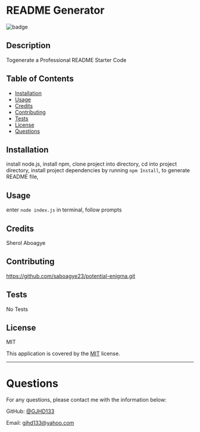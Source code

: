 # README Generator

![badge](https://img.shields.io/badge/license-MIT-brightgreen)


## Description

Togenerate a Professional README Starter Code


## Table of Contents
* [Installation](#installation)
* [Usage](#usage)
* [Credits](#credits)
* [Contributing](#contributing)
* [Tests](#tests)
* [License](#license)
* [Questions](#question)


## Installation

install node.js, install npm, clone project into directory, cd into project directory,  install project dependencies by running `npm Install`, to generate README file,


## Usage

enter `node index.js` in terminal, follow prompts 


## Credits

Sherol Aboagye


## Contributing

https://github.com/saboagye23/potential-enigma.git


## Tests

No Tests 


## License

MIT

This application is covered by the [MIT](https://choosealicense.com/licenses/mit) license. 



-----

# Questions

For any questions, please contact me with the information below:

GitHub: [@GJHD133](https://github.com/GJHD133)

Email: gjhd133@yahoo.com
